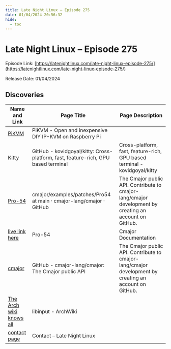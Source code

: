 ```yaml
---
title: Late Night Linux – Episode 275
date: 01/04/2024 20:56:32
hide:
  - toc
---
```


# Late Night Linux – Episode 275

Episode Link: [https://latenightlinux.com/late-night-linux-episode-275/](https://latenightlinux.com/late-night-linux-episode-275/)

Release Date: 01/04/2024

## Discoveries

| Name and Link | Page Title | Page Description |
| ------------- | ---------- | ---------------- |
| [PiKVM](https://pikvm.org/) | PiKVM - Open and inexpensive DIY IP-KVM on Raspberry Pi |  |
| [Kitty](https://github.com/kovidgoyal/kitty) | GitHub - kovidgoyal/kitty: Cross-platform, fast, feature-rich, GPU based terminal | Cross-platform, fast, feature-rich, GPU based terminal - kovidgoyal/kitty |
| [Pro-54](https://github.com/cmajor-lang/cmajor/tree/main/examples/patches/Pro54) | cmajor/examples/patches/Pro54 at main · cmajor-lang/cmajor · GitHub | The Cmajor public API. Contribute to cmajor-lang/cmajor development by creating an account on GitHub. |
| [live link here](https://cmajor.dev/docs/Examples/Pro54/) | Pro-54 | Cmajor Documentation | Documentation for the Cmajor language |
| [cmajor](https://github.com/cmajor-lang/cmajor) | GitHub - cmajor-lang/cmajor: The Cmajor public API | The Cmajor public API. Contribute to cmajor-lang/cmajor development by creating an account on GitHub. |
| [The Arch wiki knows all](https://wiki.archlinux.org/title/Libinput#Tapping_button_re-mapping) | libinput - ArchWiki |  |
| [contact page](https://latenightlinux.com/contact/) | Contact – Late Night Linux |  |